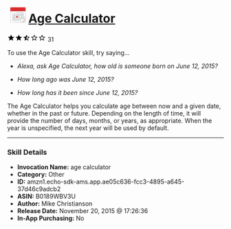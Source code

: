 # &nbsp;<img src="skill_icon" alt="Age Calculator icon" width="36"> [Age Calculator](http://alexa.amazon.com/#skills/amzn1.echo-sdk-ams.app.ae05c636-fcc3-4895-a645-37d46c9adcb2)
![2.1 stars](../../images/ic_star_black_18dp_1x.png)![2.1 stars](../../images/ic_star_black_18dp_1x.png)![2.1 stars](../../images/ic_star_half_black_18dp_1x.png)![2.1 stars](../../images/ic_star_border_black_18dp_1x.png)![2.1 stars](../../images/ic_star_border_black_18dp_1x.png) 31

To use the Age Calculator skill, try saying...

* *Alexa, ask Age Calculator, how old is someone born on June 12, 2015?*

* *How long ago was June 12, 2015?*

* *How long has it been since June 12, 2015?*

The Age Calculator helps you calculate age between now and a given date, whether in the past or future. Depending on the length of time, it will provide the number of days, months, or years, as appropriate. When the year is unspecified, the next year will be used by default.

***

### Skill Details

* **Invocation Name:** age calculator
* **Category:** Other
* **ID:** amzn1.echo-sdk-ams.app.ae05c636-fcc3-4895-a645-37d46c9adcb2
* **ASIN:** B0189WBV3U
* **Author:** Mike Christianson
* **Release Date:** November 20, 2015 @ 17:26:36
* **In-App Purchasing:** No
